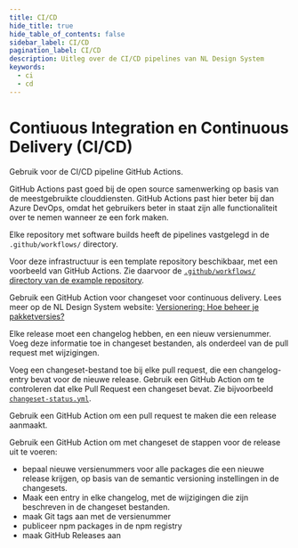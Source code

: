 ```yaml
---
title: CI/CD
hide_title: true
hide_table_of_contents: false
sidebar_label: CI/CD
pagination_label: CI/CD
description: Uitleg over de CI/CD pipelines van NL Design System
keywords:
  - ci
  - cd
---
```


# Contiuous Integration en Continuous Delivery (CI/CD)

Gebruik voor de CI/CD pipeline GitHub Actions.

<!-- NL Design System vs. ICTU standaard tools -->

GitHub Actions past goed bij de open source samenwerking op basis van de meestgebruikte clouddiensten. GitHub Actions past hier beter bij dan Azure DevOps, omdat het gebruikers beter in staat zijn alle functionaliteit over te nemen wanneer ze een fork maken.

Elke repository met software builds heeft de pipelines vastgelegd in de `.github/workflows/` directory.

Voor deze infrastructuur is een template repository beschikbaar, met een voorbeeld van GitHub Actions. Zie daarvoor de [`.github/workflows/` directory van de example repository](https://github.com/nl-design-system/example/tree/main/.github/workflows).

Gebruik een GitHub Action voor changeset voor continuous delivery. Lees meer op de NL Design System website: [Versionering: Hoe beheer je pakketversies?](https://nldesignsystem.nl/handboek/developer/changesets/)

Elke release moet een changelog hebben, en een nieuw versienummer. Voeg deze informatie toe in changeset bestanden, als onderdeel van de pull request met wijzigingen.

Voeg een changeset-bestand toe bij elke pull request, die een changelog-entry bevat voor de nieuwe release. Gebruik een GitHub Action om te controleren dat elke Pull Request een changeset bevat. Zie bijvoorbeeld [`changeset-status.yml`](https://github.com/nl-design-system/candidate/blob/main/.github/workflows/changeset-status.yml).

Gebruik een GitHub Action om een pull request te maken die een release aanmaakt.

Gebruik een GitHub Action om met changeset de stappen voor de release uit te voeren:

- bepaal nieuwe versienummers voor alle packages die een nieuwe release krijgen, op basis van de semantic versioning instellingen in de changesets.
- Maak een entry in elke changelog, met de wijzigingen die zijn beschreven in de changeset bestanden.
- maak Git tags aan met de versienummer
- publiceer npm packages in de npm registry
- maak GitHub Releases aan
